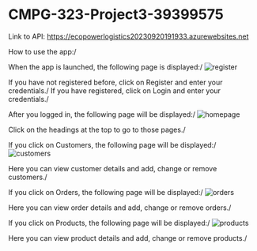 # CMPG-323-Project3-39399575
Link to API: <https://ecopowerlogistics20230920191933.azurewebsites.net>

How to use the app:/

When the app is launched, the following page is displayed:/
![register](https://github.com/Adriaan0108/CMPG-323-Project3-39399575/assets/112950444/176f7340-6d18-476c-ae36-eb60c4867b2e)

If you have not registered before, click on Register and enter your credentials./
If you have registered, click on Login and enter your credentials./

After you logged in, the following page will be displayed:/
![homepage](https://github.com/Adriaan0108/CMPG-323-Project3-39399575/assets/112950444/f32dc66a-7b72-43ac-922f-c3ff77b7bc00)

Click on the headings at the top to go to those pages./

If you click on Customers, the following page will be displayed:/
![customers](https://github.com/Adriaan0108/CMPG-323-Project3-39399575/assets/112950444/1f016d38-e1f1-4ee7-a805-6742b4fb4ebd)

Here you can view customer details and add, change or remove customers./

If you click on Orders, the following page will be displayed:/
![orders](https://github.com/Adriaan0108/CMPG-323-Project3-39399575/assets/112950444/c2746e32-ad8c-49b7-bbfb-f7e412797086)

Here you can view order details and add, change or remove orders./

If you click on Products, the following page will be displayed:/
![products](https://github.com/Adriaan0108/CMPG-323-Project3-39399575/assets/112950444/e03e7fd6-52cf-47ec-92a0-03f80a21b29a)

Here you can view product details and add, change or remove products./
